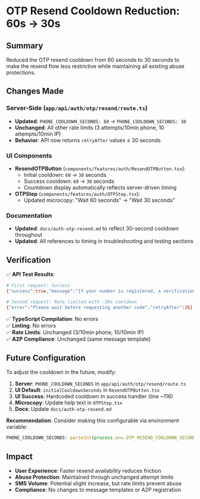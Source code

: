 # OTP Resend Cooldown Reduction: 60s → 30s

## Summary

Reduced the OTP resend cooldown from 60 seconds to 30 seconds to make the resend flow less restrictive while maintaining all existing abuse protections.

## Changes Made

### Server-Side (`app/api/auth/otp/resend/route.ts`)
- **Updated**: `PHONE_COOLDOWN_SECONDS: 60` → `PHONE_COOLDOWN_SECONDS: 30`
- **Unchanged**: All other rate limits (3 attempts/10min phone, 10 attempts/10min IP)
- **Behavior**: API now returns `retryAfter` values ≤ 30 seconds

### UI Components
- **ResendOTPButton** (`components/features/auth/ResendOTPButton.tsx`):
  - Initial cooldown: `60` → `30` seconds
  - Success cooldown: `60` → `30` seconds
  - Countdown display automatically reflects server-driven timing
- **OTPStep** (`components/features/auth/OTPStep.tsx`):
  - Updated microcopy: "Wait 60 seconds" → "Wait 30 seconds"

### Documentation
- **Updated**: `docs/auth-otp-resend.md` to reflect 30-second cooldown throughout
- **Updated**: All references to timing in troubleshooting and testing sections

## Verification

✅ **API Test Results**:
```bash
# First request: Success
{"success":true,"message":"If your number is registered, a verification code was sent.","remaining":2}

# Second request: Rate limited with ~30s cooldown
{"error":"Please wait before requesting another code","retryAfter":26}
```

✅ **TypeScript Compilation**: No errors  
✅ **Linting**: No errors  
✅ **Rate Limits**: Unchanged (3/10min phone, 10/10min IP)  
✅ **A2P Compliance**: Unchanged (same message template)

## Future Configuration

To adjust the cooldown in the future, modify:

1. **Server**: `PHONE_COOLDOWN_SECONDS` in `app/api/auth/otp/resend/route.ts`
2. **UI Default**: `initialCooldownSeconds` in `ResendOTPButton.tsx`
3. **UI Success**: Hardcoded cooldown in success handler (line ~116)
4. **Microcopy**: Update help text in `OTPStep.tsx`
5. **Docs**: Update `docs/auth-otp-resend.md`

**Recommendation**: Consider making this configurable via environment variable:
```typescript
PHONE_COOLDOWN_SECONDS: parseInt(process.env.OTP_RESEND_COOLDOWN_SECONDS || '30')
```

## Impact

- **User Experience**: Faster resend availability reduces friction
- **Abuse Protection**: Maintained through unchanged attempt limits
- **SMS Volume**: Potential slight increase, but rate limits prevent abuse
- **Compliance**: No changes to message templates or A2P registration
